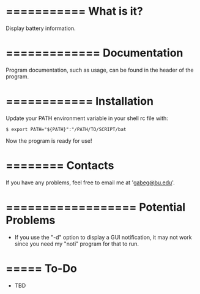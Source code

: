 ===========
What is it?
===========

Display battery information.



=============
Documentation
=============

Program documentation, such as usage, can be found in the header of the program.



============
Installation
============

Update your PATH environment variable in your shell rc file with:
    
    $ export PATH="${PATH}":"/PATH/TO/SCRIPT/bat

Now the program is ready for use!



========
Contacts
========

If you have any problems, feel free to email me at 'gabeg@bu.edu'.



==================
Potential Problems
==================

- If you use the "-d" option to display a GUI notification, it may not work since you 
need my "noti" program for that to run.



=====
To-Do
=====

- TBD
